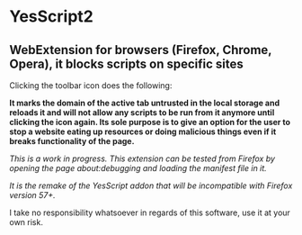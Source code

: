 # YesScript2
## WebExtension for browsers (Firefox, Chrome, Opera), it blocks scripts on specific sites

Clicking the toolbar icon does the following:

**It marks the domain of the active tab untrusted in the local storage and reloads it and will not allow any scripts to be run from it anymore until clicking the icon again. Its sole purpose is to give an option for the user to stop a website eating up resources or doing malicious things even if it breaks functionality of the page.**

*This is a work in progress. This extension can be tested from Firefox by opening the page about:debugging and loading the manifest file in it.*

*It is the remake of the YesScript addon that will be incompatible with Firefox version 57+.*

I take no responsibility whatsoever in regards of this software, use it at your own risk.
